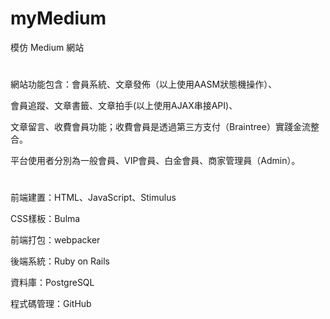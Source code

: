 # myMedium

模仿 Medium 網站
#

網站功能包含：會員系統、文章發佈（以上使用AASM狀態機操作）、

會員追蹤、文章書籤、文章拍手(以上使用AJAX串接API)、

文章留言、收費會員功能；收費會員是透過第三方支付（Braintree）實踐金流整合。

平台使用者分別為一般會員、VIP會員、白金會員、商家管理員（Admin）。
#

前端建置：HTML、JavaScript、Stimulus

CSS樣板：Bulma

前端打包：webpacker

後端系統：Ruby on Rails

資料庫：PostgreSQL

程式碼管理：GitHub
